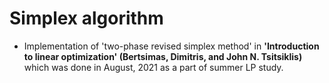 # Simplex algorithm
* Implementation of 'two-phase revised simplex method' in **'Introduction to linear optimization' (Bertsimas, Dimitris, and John N. Tsitsiklis)** which was done in August, 2021 as a part of summer LP study. 
